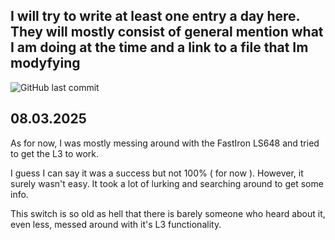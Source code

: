 ## I will try to write at least one entry a day here. They will mostly consist of general mention what I am doing at the time and a link to a file that Im modyfying

![GitHub last commit](https://img.shields.io/github/last-commit/andreansxtech/my-homelab?path=docs%2Fjournal.md&display_timestamp=author&style=for-the-badge)



## 08.03.2025

   As for now, I was mostly messing around with the FastIron LS648 and tried to get the L3 to work.</br>
   
   I guess I can say it was a success but not 100% ( for now ). However, it surely wasn't easy. It took a lot of lurking and searching around to get some info.</br>
   
   This switch is so old as hell that there is barely someone who heard about it, even less, messed around with it's L3 functionality. 